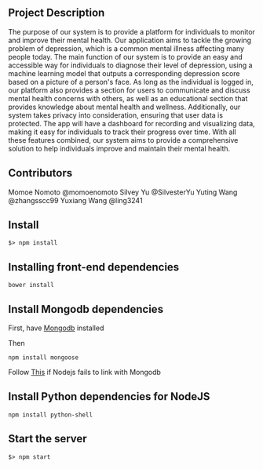 ## Project Description
The purpose of our system is to provide a platform for individuals to monitor and improve their mental health. Our application aims to tackle the growing problem of depression, which is a common mental illness affecting many people today. The main function of our system is to provide an easy and accessible way for individuals to diagnose their level of depression, using a machine learning model that outputs a corresponding depression score based on a picture of a person's face. As long as the individual is logged in, our platform also provides a section for users to communicate and discuss mental health concerns with others, as well as an educational section that provides knowledge about mental health and wellness. Additionally, our system takes privacy into consideration, ensuring that user data is protected. The app will have a dashboard for recording and visualizing data, making it easy for individuals to track their progress over time. With all these features combined, our system aims to provide a comprehensive solution to help individuals improve and maintain their mental health.

## Contributors
Momoe Nomoto @momoenomoto
Silvey Yu @SilvesterYu
Yuting Wang @zhangsscc99
Yuxiang Wang @ling3241

## Install

```
$> npm install
```

## Installing front-end dependencies
```
bower install
```

## Install Mongodb dependencies

First, have [Mongodb](https://www.mongodb.com/try/download/community) installed

Then
```
npm install mongoose
```

Follow [This](https://mongoosejs.com/docs/connections.html) if Nodejs fails to link with Mongodb

## Install Python dependencies for NodeJS

```
npm install python-shell
```


## Start the server
```
$> npm start
```
